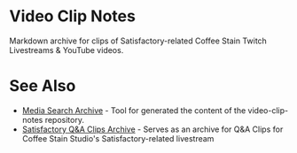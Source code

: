 # Video Clip Notes

Markdown archive for clips of Satisfactory-related Coffee Stain Twitch Livestreams & YouTube videos.

# See Also

* [Media Search Archive](https://github.com/Satisfactory-Clips-Archive/Media-Search-Archive) - Tool for generated the content of the video-clip-notes repository.
* [Satisfactory Q&A Clips Archive](https://archive.satisfactory.video/) - Serves as an archive for Q&A Clips for Coffee Stain Studio's Satisfactory-related livestream

